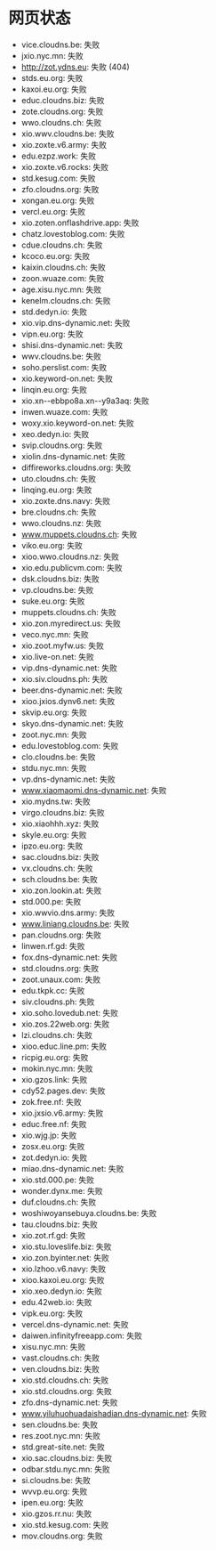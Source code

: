 # 网页状态
- vice.cloudns.be: 失败
- jxio.nyc.mn: 失败
- http://zot.ydns.eu: 失败 (404)
- stds.eu.org: 失败
- kaxoi.eu.org: 失败
- educ.cloudns.biz: 失败
- zote.cloudns.org: 失败
- wwo.cloudns.ch: 失败
- xio.wwv.cloudns.be: 失败
- xio.zoxte.v6.army: 失败
- edu.ezpz.work: 失败
- xio.zoxte.v6.rocks: 失败
- std.kesug.com: 失败
- zfo.cloudns.org: 失败
- xongan.eu.org: 失败
- vercl.eu.org: 失败
- xio.zoten.onflashdrive.app: 失败
- chatz.lovestoblog.com: 失败
- cdue.cloudns.ch: 失败
- kcoco.eu.org: 失败
- kaixin.cloudns.ch: 失败
- zoon.wuaze.com: 失败
- age.xisu.nyc.mn: 失败
- kenelm.cloudns.ch: 失败
- std.dedyn.io: 失败
- xio.vip.dns-dynamic.net: 失败
- vipn.eu.org: 失败
- shisi.dns-dynamic.net: 失败
- wwv.cloudns.be: 失败
- soho.perslist.com: 失败
- xio.keyword-on.net: 失败
- linqin.eu.org: 失败
- xio.xn--ebbpo8a.xn--y9a3aq: 失败
- inwen.wuaze.com: 失败
- woxy.xio.keyword-on.net: 失败
- xeo.dedyn.io: 失败
- svip.cloudns.org: 失败
- xiolin.dns-dynamic.net: 失败
- diffireworks.cloudns.org: 失败
- uto.cloudns.ch: 失败
- linqing.eu.org: 失败
- xio.zoxte.dns.navy: 失败
- bre.cloudns.ch: 失败
- wwo.cloudns.nz: 失败
- www.muppets.cloudns.ch: 失败
- viko.eu.org: 失败
- xioo.wwo.cloudns.nz: 失败
- xio.edu.publicvm.com: 失败
- dsk.cloudns.biz: 失败
- vp.cloudns.be: 失败
- suke.eu.org: 失败
- muppets.cloudns.ch: 失败
- xio.zon.myredirect.us: 失败
- veco.nyc.mn: 失败
- xio.zoot.myfw.us: 失败
- xio.live-on.net: 失败
- vip.dns-dynamic.net: 失败
- xio.siv.cloudns.ph: 失败
- beer.dns-dynamic.net: 失败
- xioo.jxios.dynv6.net: 失败
- skvip.eu.org: 失败
- skyo.dns-dynamic.net: 失败
- zoot.nyc.mn: 失败
- edu.lovestoblog.com: 失败
- clo.cloudns.be: 失败
- stdu.nyc.mn: 失败
- vp.dns-dynamic.net: 失败
- www.xiaomaomi.dns-dynamic.net: 失败
- xio.mydns.tw: 失败
- virgo.cloudns.biz: 失败
- xio.xiaohhh.xyz: 失败
- skyle.eu.org: 失败
- ipzo.eu.org: 失败
- sac.cloudns.biz: 失败
- vx.cloudns.ch: 失败
- sch.cloudns.be: 失败
- xio.zon.lookin.at: 失败
- std.000.pe: 失败
- xio.wwvio.dns.army: 失败
- www.liniang.cloudns.be: 失败
- pan.cloudns.org: 失败
- linwen.rf.gd: 失败
- fox.dns-dynamic.net: 失败
- std.cloudns.org: 失败
- zoot.unaux.com: 失败
- edu.tkpk.cc: 失败
- siv.cloudns.ph: 失败
- xio.soho.lovedub.net: 失败
- xio.zos.22web.org: 失败
- lzi.cloudns.ch: 失败
- xioo.educ.line.pm: 失败
- ricpig.eu.org: 失败
- mokin.nyc.mn: 失败
- xio.gzos.link: 失败
- cdy52.pages.dev: 失败
- zok.free.nf: 失败
- xio.jxsio.v6.army: 失败
- educ.free.nf: 失败
- xio.wjg.jp: 失败
- zosx.eu.org: 失败
- zot.dedyn.io: 失败
- miao.dns-dynamic.net: 失败
- xio.std.000.pe: 失败
- wonder.dynx.me: 失败
- duf.cloudns.ch: 失败
- woshiwoyansebuya.cloudns.be: 失败
- tau.cloudns.biz: 失败
- xio.zot.rf.gd: 失败
- xio.stu.loveslife.biz: 失败
- xio.zon.byinter.net: 失败
- xio.lzhoo.v6.navy: 失败
- xioo.kaxoi.eu.org: 失败
- xio.xeo.dedyn.io: 失败
- edu.42web.io: 失败
- vipk.eu.org: 失败
- vercel.dns-dynamic.net: 失败
- daiwen.infinityfreeapp.com: 失败
- xisu.nyc.mn: 失败
- vast.cloudns.ch: 失败
- ven.cloudns.biz: 失败
- xio.std.cloudns.ch: 失败
- xio.std.cloudns.org: 失败
- zfo.dns-dynamic.net: 失败
- www.yiluhuohuadaishadian.dns-dynamic.net: 失败
- sen.cloudns.be: 失败
- res.zoot.nyc.mn: 失败
- std.great-site.net: 失败
- xio.sac.cloudns.biz: 失败
- odbar.stdu.nyc.mn: 失败
- si.cloudns.be: 失败
- wvvp.eu.org: 失败
- ipen.eu.org: 失败
- xio.gzos.rr.nu: 失败
- xio.std.kesug.com: 失败
- mov.cloudns.org: 失败

